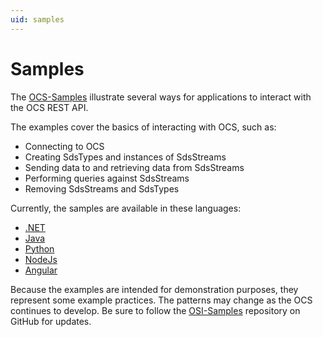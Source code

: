 ```yaml
---
uid: samples
---
```


Samples
=======

The [OCS-Samples](https://github.com/osisoft/OSI-Samples/tree/master/ocs_samples) illustrate several ways for applications to interact with the OCS REST API.

The examples cover the basics of interacting with OCS, such as:

* Connecting to OCS
* Creating SdsTypes and instances of SdsStreams 
* Sending data to and retrieving data from SdsStreams 
* Performing queries against SdsStreams 
* Removing SdsStreams and SdsTypes

Currently, the samples are available in these languages:

* [.NET](https://github.com/osisoft/OSI-Samples/tree/master/ocs_samples/basic_samples/SDS/DotNet) 
* [Java](https://github.com/osisoft/OSI-Samples/tree/master/ocs_samples/basic_samples/SDS/Java)
* [Python](https://github.com/osisoft/OSI-Samples/tree/master/ocs_samples/basic_samples/SDS/Python/SDSPy/)
* [NodeJs](https://github.com/osisoft/OSI-Samples/tree/master/ocs_samples/basic_samples/SDS/JavaScript/NodeJs)
* [Angular](https://github.com/osisoft/OSI-Samples/tree/master/ocs_samples/basic_samples/SDS/JavaScript/Angular)

Because the examples are intended for demonstration purposes, they represent some example
practices. The patterns may change as the OCS continues to develop. Be sure
to follow the [OSI-Samples](https://github.com/osisoft/OSI-Samples) repository on GitHub for updates.
